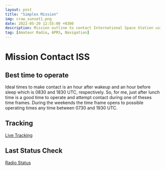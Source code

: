 ```yaml
---
layout: post
title: "Simplex Mission"
img: craw_sunset1.png 
date: 2022-05-20 12:55:00 +0300
description: Mission outline to contact International Space Station using FM simplex
tag: [Amateur Radio, APRS, Navigation]
---
```


# Mission Contact ISS

## Best time to operate

Ideal times to make contact is an hour after wakeup and an hour before sleep which is 0830 and 1830 UTC, respectively.  So, for me, just after lunch time is a good time to operate and attempt contact during one of theses time frames.  During the weekends the time frame opens to possible operating times any time between 0730 and 1930 UTC.

## Tracking

[Live Tracking](https://www.n2yo.com/?s=25544)


## Last Status Check

[Radio Status](https://www.ariss.org/current-status-of-iss-stations.html)

